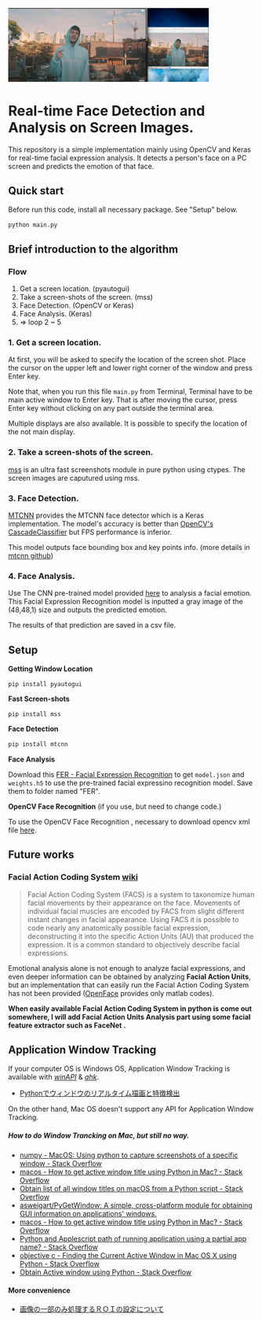 <img src="demo.png" alt="demo" style="zoom:40%;" />

# Real-time Face Detection and Analysis on Screen Images.

This repository is a simple implementation mainly using OpenCV and Keras for real-time facial expression analysis.
It detects a person's face on a PC screen and predicts the emotion of that face. 



## Quick start

Before run this code, install all necessary package. See "Setup" below.

```shell
python main.py
```



## Brief introduction to the algorithm

### Flow

1. Get a screen location. (pyautogui)
2. Take a screen-shots of the screen. (mss)
3. Face Detection. (OpenCV or Keras)
4. Face Analysis. (Keras)
5. => loop 2 ~ 5

### 1. Get a screen location.

At first, you will be asked to specify the location of the screen shot. Place the cursor on the upper left and lower right corner of the window and press Enter key.

Note that, when you run this file `main.py` from Terminal, Terminal have to be main active window to Enter key. That is after moving the cursor, press Enter key without clicking on any part outside the terminal area.

Multiple displays are also available. It is possible to specify the location of the not main display. 

### 2. Take a screen-shots of the screen.

[mss](https://github.com/BoboTiG/python-mss) is an ultra fast screenshots module in pure python using ctypes. The screen images are caputured using mss.

### 3. Face Detection.

[MTCNN](https://github.com/ipazc/mtcnn) provides the MTCNN face detector which is a Keras implementation. The model's accuracy is better than [OpenCV's CascadeClassifier](https://pythonprogramming.net/haar-cascade-object-detection-python-opencv-tutorial/) but FPS performance is inferior.

This model outputs face bounding box and key points info. (more details in [mtcnn github](https://github.com/ipazc/mtcnn))

### 4. Face Analysis. 

Use The CNN pre-trained model provided [here](https://github.com/mayurmadnani/fer) to analysis a facial emotion. This Facial Expression Recognition model is inputted a gray image of the (48,48,1) size and outputs the predicted emotion.

The results of that prediction are saved in a csv file.



## Setup

**Getting Window Location**

```shell
pip install pyautogui
```

**Fast Screen-shots**

```shell
pip install mss
```
**Face Detection**

```python
pip install mtcnn
```

**Face Analysis**

Download this [FER - Facial Expression Recognition](https://github.com/mayurmadnani/fer) to get  `model.json` and `weights.h5` to use the pre-trained facial expressino recognition model. Save them to folder named "FER".

**OpenCV Face Recognition** (if you use, but need to change code.)

To use the OpenCV Face Recognition , necessary to download opencv xml file [here](https://github.com/opencv/opencv/tree/master/data/haarcascades). 



## Future works

### Facial Action Coding System [wiki](https://github.com/TadasBaltrusaitis/OpenFace/wiki/Action-Units)

> Facial Action Coding System (FACS) is a system to taxonomize human facial movements by their appearance on the face. Movements of individual facial muscles are encoded by FACS from slight different instant changes in facial appearance. Using FACS it is possible to code nearly any anatomically possible facial expression, deconstructing it into the specific Action Units (AU) that produced the expression. It is a common standard to objectively describe facial expressions.

Emotional analysis alone is not enough to analyze facial expressions, and even deeper information can be obtained by analyzing **Facial Action Units**, but an implementation that can easily run the Facial Action Coding System has not been provided ([OpenFace](https://github.com/TadasBaltrusaitis/OpenFace) provides only matlab codes). 

**When easily available Facial Action Coding System in python is come out somewhere, I will add Facial Action Units Analysis part using some facial feature extractor such as FaceNet .**



## Application Window Tracking

If your computer OS is Windows OS, Application Window Tracking is available with [*winAPI*](https://pypi.org/project/pywin32/) & [*ahk*](https://pypi.org/project/ahk/). 

- [Pythonでウィンドウのリアルタイム描画と特徴検出](https://qiita.com/meznat/items/fa871ab88310b4198a18)

On the other hand, Mac OS doesn't support any API for Application Window Tracking.

##### How to do Window Trancking on Mac, but still no way.
  - [numpy - MacOS: Using python to capture screenshots of a specific window - Stack Overflow](https://stackoverflow.com/questions/62707662/macos-using-python-to-capture-screenshots-of-a-specific-window)
  - [macos - How to get active window title using Python in Mac? - Stack Overflow](https://stackoverflow.com/questions/28815863/how-to-get-active-window-title-using-python-in-mac/37368813)
  - [Obtain list of all window titles on macOS from a Python script - Stack Overflow](https://stackoverflow.com/questions/53237278/obtain-list-of-all-window-titles-on-macos-from-a-python-script)
  - [asweigart/PyGetWindow: A simple, cross-platform module for obtaining GUI information on applications' windows.](https://github.com/asweigart/pygetwindow)
  - [macos - How to get active window title using Python in Mac? - Stack Overflow](https://stackoverflow.com/questions/28815863/how-to-get-active-window-title-using-python-in-mac/37368813)
  - [Python and Applescript path of running application using a partial app name? - Stack Overflow](https://stackoverflow.com/questions/66810125/python-and-applescript-path-of-running-application-using-a-partial-app-name)
  - [objective c - Finding the Current Active Window in Mac OS X using Python - Stack Overflow](https://stackoverflow.com/questions/373020/finding-the-current-active-window-in-mac-os-x-using-python/25214024)
  - [Obtain Active window using Python - Stack Overflow](https://stackoverflow.com/questions/10266281/obtain-active-window-using-python)

#### More convenience
- [画像の一部のみ処理するＲＯＩの設定について](https://qiita.com/wakaba130/items/3a9f0dd23dfacc5b4602)


